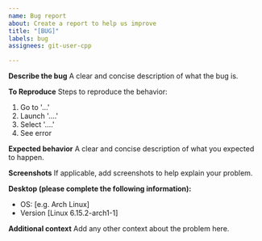 ```yaml
---
name: Bug report
about: Create a report to help us improve
title: "[BUG]"
labels: bug
assignees: git-user-cpp

---
```


**Describe the bug**
A clear and concise description of what the bug is.

**To Reproduce**
Steps to reproduce the behavior:
1. Go to '...'
2. Launch '....'
3. Select '....'
4. See error

**Expected behavior**
A clear and concise description of what you expected to happen.

**Screenshots**
If applicable, add screenshots to help explain your problem.

**Desktop (please complete the following information):**
 - OS: [e.g. Arch Linux]
 - Version [Linux 6.15.2-arch1-1]

**Additional context**
Add any other context about the problem here.
